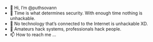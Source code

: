 - 👋 Hi, I’m @puthsovann
- 👀 Time is what determines security. With enough time nothing is unhackable.
- 🌱 No technology that’s connected to the Internet is unhackable XD.
- 💞️ Amateurs hack systems, professionals hack people.
- 📫 How to reach me ...

<!---
puthsovann/puthsovann is a ✨ special ✨ repository because its `README.md` (this file) appears on your GitHub profile.
You can click the Preview link to take a look at your changes.
--->
